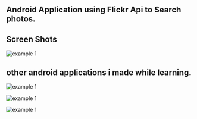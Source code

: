 ## Android Application using Flickr Api to Search photos.


## Screen Shots
![example 1](screenshots/one.png)

## other android applications i made while learning.

![example 1](screenshots/two.png)

![example 1](screenshots/three.png)

![example 1](screenshots/four.png)